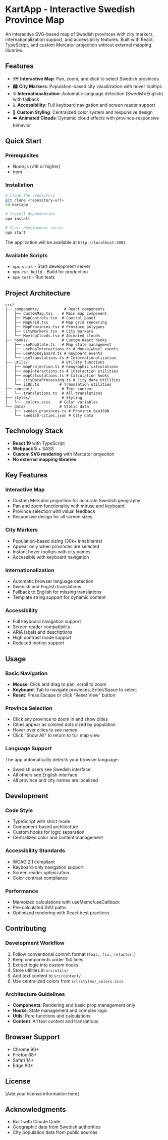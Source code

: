 # KartApp - Interactive Swedish Province Map

An interactive SVG-based map of Swedish provinces with city markers, internationalization support, and accessibility features. Built with React, TypeScript, and custom Mercator projection without external mapping libraries.

## Features

- 🗺️ **Interactive Map**: Pan, zoom, and click to select Swedish provinces
- 🏙️ **City Markers**: Population-based city visualization with hover tooltips
- 🌐 **Internationalization**: Automatic language detection (Swedish/English) with fallback
- ♿ **Accessibility**: Full keyboard navigation and screen reader support
- 🎨 **Custom Styling**: Centralized color system and responsive design
- ☁️ **Animated Clouds**: Dynamic cloud effects with province-responsive behavior

## Quick Start

### Prerequisites

- Node.js (v16 or higher)
- npm

### Installation

```bash
# Clone the repository
git clone <repository-url>
cd kartapp

# Install dependencies
npm install

# Start development server
npm start
```

The application will be available at `http://localhost:3001`

### Available Scripts

- `npm start` - Start development server
- `npm run build` - Build for production
- `npm test` - Run tests

## Project Architecture

```
src/
├── components/           # React components
│   ├── CustomMap.tsx    # Main map component
│   ├── MapControls.tsx  # Control panel
│   ├── MapGrid.tsx      # Map grid rendering
│   ├── MapProvinces.tsx # Province polygons
│   ├── CityMarkers.tsx  # City markers
│   └── MovingClouds.tsx # Animated clouds
├── hooks/               # Custom React hooks
│   ├── useMapState.ts   # Map state management
│   ├── useMapInteractions.ts # Mouse/wheel events
│   ├── useMapKeyboard.ts # Keyboard events
│   └── useTranslations.ts # Internationalization
├── utils/               # Utility functions
│   ├── mapProjection.ts # Geographic calculations
│   ├── mapInteractions.ts # Interaction utilities
│   ├── mapCalculations.ts # Calculation hooks
│   ├── cityDataProcessing.ts # City data utilities
│   └── i18n.ts         # Translation utilities
├── content/             # Text content
│   └── translations.ts  # All translations
├── styles/              # Styling
│   └── _colors.scss    # Color variables
└── data/               # Static data
    ├── sweden_provinces.ts # Province GeoJSON
    └── swedish-cities.json # City data
```

## Technology Stack

- **React 19** with TypeScript
- **Webpack 5** + SASS
- **Custom SVG rendering** with Mercator projection
- **No external mapping libraries**

## Key Features

### Interactive Map
- Custom Mercator projection for accurate Swedish geography
- Pan and zoom functionality with mouse and keyboard
- Province selection with visual feedback
- Responsive design for all screen sizes

### City Markers
- Population-based sizing (30k+ inhabitants)
- Appear only when provinces are selected
- Instant hover tooltips with city names
- Accessible with keyboard navigation

### Internationalization
- Automatic browser language detection
- Swedish and English translations
- Fallback to English for missing translations
- Template string support for dynamic content

### Accessibility
- Full keyboard navigation support
- Screen reader compatibility
- ARIA labels and descriptions
- High contrast mode support
- Reduced motion support

## Usage

### Basic Navigation
- **Mouse**: Click and drag to pan, scroll to zoom
- **Keyboard**: Tab to navigate provinces, Enter/Space to select
- **Reset**: Press Escape or click "Reset View" button

### Province Selection
- Click any province to zoom in and show cities
- Cities appear as colored dots sized by population
- Hover over cities to see names
- Click "Show All" to return to full map view

### Language Support
The app automatically detects your browser language:
- Swedish users see Swedish interface
- All others see English interface
- All province and city names are localized

## Development

### Code Style
- TypeScript with strict mode
- Component-based architecture
- Custom hooks for logic separation
- Centralized color and content management

### Accessibility Standards
- WCAG 2.1 compliant
- Keyboard-only navigation support
- Screen reader optimization
- Color contrast compliance

### Performance
- Memoized calculations with useMemo/useCallback
- Pre-calculated SVG paths
- Optimized rendering with React best practices

## Contributing

### Development Workflow
1. Follow conventional commit format (`feat:`, `fix:`, `refactor:`)
2. Keep components under 150 lines
3. Extract logic into custom hooks
4. Store utilities in `src/utils/`
5. Add text content to `src/content/`
6. Use centralized colors from `src/styles/_colors.scss`

### Architecture Guidelines
- **Components**: Rendering and basic prop management only
- **Hooks**: State management and complex logic
- **Utils**: Pure functions and calculations
- **Content**: All text content and translations

## Browser Support

- Chrome 90+
- Firefox 88+
- Safari 14+
- Edge 90+

## License

[Add your license information here]

## Acknowledgments

- Built with Claude Code
- Geographic data from Swedish authorities
- City population data from public sources